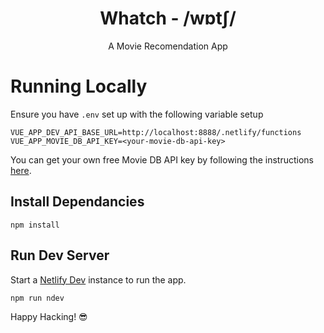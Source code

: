 <div align="center">
<h1> Whatch - /wɒtʃ/ </h1>
  <p>A Movie Recomendation App</p> 
</div>

# Running Locally

Ensure you have `.env` set up with the following variable setup

```
VUE_APP_DEV_API_BASE_URL=http://localhost:8888/.netlify/functions
VUE_APP_MOVIE_DB_API_KEY=<your-movie-db-api-key>
```

You can get your own free Movie DB API key by following the instructions [here](https://www.themoviedb.org/documentation/api).


## Install Dependancies

```
npm install
```

## Run Dev Server

Start a [Netlify Dev](https://www.netlify.com/products/dev/) instance to run the app.

```
npm run ndev
```

Happy Hacking! 😎